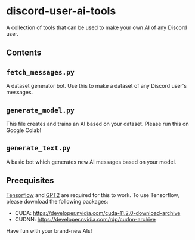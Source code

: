 # discord-user-ai-tools
A collection of tools that can be used to make your own AI of any Discord user.


## Contents
`fetch_messages.py`
---
A dataset generator bot. Use this to make a dataset of any Discord user's messages.

`generate_model.py`
---
This file creates and trains an AI based on your dataset. Please run this on Google Colab!

`generate_text.py`
---
A basic bot which generates new AI messages based on your model.

## Preequisites

[Tensorflow](https://www.tensorflow.org/) and [GPT2](https://github.com/minimaxir/gpt-2-simple) are required for this to work.
To use Tensorflow, please download the following packages: <br>
- CUDA: https://developer.nvidia.com/cuda-11.2.0-download-archive <br>
- CUDNN: https://developer.nvidia.com/rdp/cudnn-archive

Have fun with your brand-new AIs!
